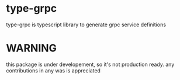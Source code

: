 # type-grpc
type-grpc is typescript library to generate grpc service definitions 


# WARNING
this package is under developement, so it's not production ready. any contributions in any was is appreciated 

